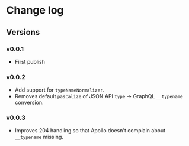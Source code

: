 # Change log

## Versions

### v0.0.1

* First publish

### v0.0.2

* Add support for `typeNameNormalizer`.
* Removes default `pascalize` of JSON API `type` -> GraphQL `__typename`
    conversion.

### v0.0.3

* Improves 204 handling so that Apollo doesn't complain about `__typename`
    missing.
